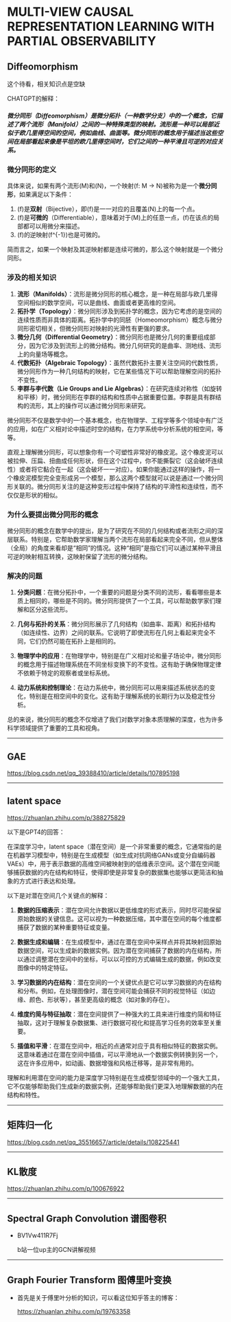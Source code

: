 #  MULTI-VIEW CAUSAL REPRESENTATION LEARNING WITH PARTIAL OBSERVABILITY

## Diffeomorphism

这个待看，相关知识点是空缺

CHATGPT的解释：

##### 微分同形（Diffeomorphism）是微分拓扑（一种数学分支）中的一个概念，它描述了两个流形（Manifold）之间的一种特殊类型的映射。流形是一种可以局部近似于欧几里得空间的空间，例如曲线、曲面等。微分同形的概念用于描述当这些空间在局部看起来像是平坦的欧几里得空间时，它们之间的一种平滑且可逆的对应关系。

### 微分同形的定义

具体来说，如果有两个流形\(M\)和\(N\)，一个映射\(f: M $\rightarrow$ N\)被称为是一个**微分同形**，如果满足以下条件：

1. \(f\)是**双射**（Bijective），即\(f\)是一一对应的且覆盖\(N\)上的每一个点。
2. \(f\)是**可微的**（Differentiable），意味着对于\(M\)上的任意一点，\(f\)在该点的局部都可以用微分来描述。
3. \(f\)的逆映射\(f^{-1}\)也是可微的。

简而言之，如果一个映射及其逆映射都是连续可微的，那么这个映射就是一个微分同形。

### 涉及的相关知识

1. **流形（Manifolds）**：流形是微分同形的核心概念，是一种在局部与欧几里得空间相似的数学空间，可以是曲线、曲面或者更高维的空间。
2. **拓扑学（Topology）**：微分同形涉及到拓扑学的概念，因为它考虑的是空间的连续性质而非具体的距离。拓扑学中的同胚（Homeomorphism）概念与微分同形密切相关，但微分同形对映射的光滑性有更强的要求。
3. **微分几何（Differential Geometry）**：微分同形也是微分几何的重要组成部分，因为它涉及到流形上的微分结构。微分几何研究的是曲率、测地线、流形上的向量场等概念。
4. **代数拓扑（Algebraic Topology）**：虽然代数拓扑主要关注空间的代数性质，微分同形作为一种几何结构的映射，它在某些情况下可以帮助理解空间的拓扑不变性。
5. **李群与李代数（Lie Groups and Lie Algebras）**：在研究连续对称性（如旋转和平移）时，微分同形在李群的结构和性质中占据重要位置。李群是具有群结构的流形，其上的操作可以通过微分同形来研究。

微分同形不仅是数学中的一个基本概念，也在物理学、工程学等多个领域中有广泛的应用，如在广义相对论中描述时空的结构，在力学系统中分析系统的相空间，等等。

直观上理解微分同形，可以想象你有一个可塑性非常好的橡皮泥。这个橡皮泥可以被拉伸、压扁、扭曲成任何形状，但在这个过程中，你不能撕裂它（这会破坏连续性）或者将它黏合在一起（这会破坏一一对应）。如果你能通过这样的操作，将一个橡皮泥模型完全变形成另一个模型，那么这两个模型就可以说是通过一个微分同形关联的。微分同形关注的是这种变形过程中保持了结构的平滑性和连续性，而不仅仅是形状的相似。

### 为什么要提出微分同形的概念

微分同形的概念在数学中的提出，是为了研究在不同的几何结构或者流形之间的深层联系。特别是，它帮助数学家理解当两个流形在局部看起来完全不同，但从整体（全局）的角度来看却是“相同”的情况。这种“相同”是指它们可以通过某种平滑且可逆的映射相互转换，这映射保留了流形的微分结构。

### 解决的问题

1. **分类问题**：在微分拓扑中，一个重要的问题是分类不同的流形，看看哪些是本质上相同的，哪些是不同的。微分同形提供了一个工具，可以帮助数学家们理解和区分这些流形。

2. **几何与拓扑的关系**：微分同形展示了几何结构（如曲率、距离）和拓扑结构（如连续性、边界）之间的联系。它说明了即使流形在几何上看起来完全不同，它们仍然可能在拓扑上是相同的。

3. **物理学中的应用**：在物理学中，特别是在广义相对论和量子场论中，微分同形的概念用于描述物理系统在不同坐标变换下的不变性。这有助于确保物理定律不依赖于特定的观察者或坐标系统。

4. **动力系统和控制理论**：在动力系统中，微分同形可以用来描述系统状态的变化，特别是在相空间中的变化。这有助于理解系统的长期行为以及稳定性分析。

总的来说，微分同形的概念不仅增进了我们对数学对象本质理解的深度，也为许多科学领域提供了重要的工具和视角。

---

## GAE

https://blog.csdn.net/qq_39388410/article/details/107895198

---

## latent space

https://zhuanlan.zhihu.com/p/388275829

以下是GPT4的回答：

在深度学习中，latent space（潜在空间）是一个非常重要的概念，它通常指的是在机器学习模型中，特别是在生成模型（如生成对抗网络GANs或变分自编码器VAEs）中，用于表示数据的高维空间被映射到的低维表示空间。这个潜在空间能够捕获数据的内在结构和特征，使得即使是非常复杂的数据集也能够以更简洁和抽象的方式进行表达和处理。

以下是对潜在空间几个关键点的解释：

1. **数据的压缩表示**：潜在空间允许数据以更低维度的形式表示，同时尽可能保留原始数据的关键信息。这可以视为一种数据压缩，其中潜在空间的每个维度都捕获了数据的某种重要特征或变量。

2. **数据生成和编辑**：在生成模型中，通过在潜在空间中采样点并将其映射回原始数据空间，可以生成新的数据实例。因为潜在空间捕获了数据的内在结构，所以通过调整潜在空间中的坐标，可以以可控的方式编辑生成的数据，例如改变图像中的特定特征。

3. **学习数据的内在结构**：潜在空间的一个关键优点是它可以学习数据的内在结构和分布。例如，在处理图像时，潜在空间可能会捕获不同的视觉特征（如边缘、颜色、形状等），甚至更高级的概念（如对象的存在）。

4. **维度约简与特征抽取**：潜在空间提供了一种强大的工具来进行维度约简和特征抽取，这对于理解复杂数据集、进行数据可视化和提高学习任务的效率至关重要。

5. **插值和平滑**：在潜在空间中，相近的点通常对应于具有相似特征的数据实例。这意味着通过在潜在空间中插值，可以平滑地从一个数据实例转换到另一个，这在许多应用中，如动画、数据增强和风格迁移等，是非常有用的。

理解和利用潜在空间的能力是深度学习特别是在生成模型领域中的一个强大工具，它不仅能够帮助我们生成新的数据实例，还能够帮助我们更深入地理解数据的内在结构和特性。

---

## 矩阵归一化

https://blog.csdn.net/qq_35516657/article/details/108225441

---

## KL散度

https://zhuanlan.zhihu.com/p/100676922

---

## Spectral Graph Convolution 谱图卷积

- BV1Vw411R7Fj

  b站一位up主的GCN讲解视频

---

## Graph Fourier Transform 图傅里叶变换

- 首先是关于傅里叶分析的知识，可以看这位知乎答主的博客：

  https://zhuanlan.zhihu.com/p/19763358
  
  
  
  





